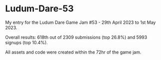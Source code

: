 # Ludum-Dare-53

My entry for the Ludum Dare Game Jam #53 - 29th April 2023 to 1st May 2023.

Overall results: 618th out of 2309 submissions (top 26.8%) and 5993 signups (top 10.4%).

All assets and code were created within the 72hr of the game jam.
